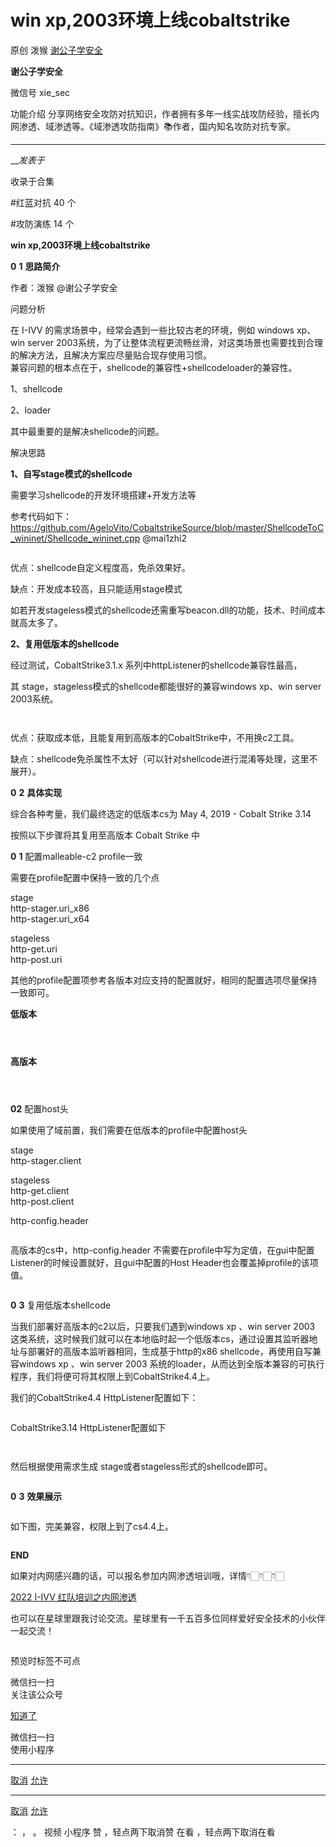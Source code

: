 #  win xp,2003环境上线cobaltstrike

原创 泼猴  [ 谢公子学安全 ](javascript:void\(0\);)

**谢公子学安全** ![]()

微信号 xie_sec

功能介绍 分享网络安全攻防对抗知识，作者拥有多年一线实战攻防经验，擅长内网渗透、域渗透等。《域渗透攻防指南》📚作者，国内知名攻防对抗专家。

____

___发表于_

收录于合集

#红蓝对抗 40 个

#攻防演练 14 个

  
  
  
  
  
  
  
  
  
  
  
  
**win xp,2003环境上线cobaltstrike**  
  
  
  
  
  
  
  
  
  
  
  
  
  

  

 **0** **1** **思路简介**  

作者：泼猴 @谢公子学安全  

问题分析  
  

在 I-IVV 的需求场景中，经常会遇到一些比较古老的环境，例如 windows xp、win server
2003系统，为了让整体流程更流畅丝滑，对这类场景也需要找到合理的解决方法，且解决方案应尽量贴合现存使用习惯。  
兼容问题的根本点在于，shellcode的兼容性+shellcodeloader的兼容性。  
  
1、shellcode  
  
2、loader  
  
其中最重要的是解决shellcode的问题。

  

解决思路  
  

 **1、自写stage模式的shellcode**  
  
需要学习shellcode的开发环境搭建+开发方法等  
  
参考代码如下：
https://github.com/AgeloVito/CobaltstrikeSource/blob/master/ShellcodeToC_wininet/Shellcode_wininet.cpp
@mai1zhi2

  

![]()

  

优点：shellcode自定义程度高，免杀效果好。  
  
缺点：开发成本较高，且只能适用stage模式  
  
如若开发stageless模式的shellcode还需重写beacon.dll的功能，技术、时间成本就高太多了。

  

 **2、复用低版本的shellcode**  
  
经过测试，CobaltStrike3.1.x 系列中httpListener的shellcode兼容性最高，  
  
其 stage，stageless模式的shellcode都能很好的兼容windows xp、win server 2003系统。

  

![]()

  

![]()

  

优点：获取成本低，且能复用到高版本的CobaltStrike中，不用换c2工具。  
  
缺点：shellcode免杀属性不太好（可以针对shellcode进行混淆等处理，这里不展开）。

  

 **0** **2** **具体实现**  

  

综合各种考量，我们最终选定的低版本cs为 May 4, 2019 - Cobalt Strike 3.14  
  
按照以下步骤将其复用至高版本 Cobalt Strike 中

  

 **0** **1** 配置malleable-c2 profile一致  
  

需要在profile配置中保持一致的几个点

  

stage  
http-stager.uri_x86  
http-stager.uri_x64  
  
stageless  
http-get.uri  
http-post.uri

  

其他的profile配置项参考各版本对应支持的配置就好，相同的配置选项尽量保持一致即可。

  

 **低版本**

  

![]()

  

![]()

  

![]()

  

 **高版本**

  

 **![]()**

  

![]()

  

![]()

  

 **02** 配置host头  
  

如果使用了域前置，我们需要在低版本的profile中配置host头

  

stage  
http-stager.client  
  
stageless  
http-get.client  
http-post.client  
  
http-config.header

  

![]()

  

高版本的cs中，http-config.header
不需要在profile中写为定值，在gui中配置Listener的时候设置就好，且gui中配置的Host Header也会覆盖掉profile的该项值。

  

![]()

  

 **0** **3** 复用低版本shellcode  
  

当我们部署好高版本的c2以后，只要我们遇到windows xp 、win server 2003
这类系统，这时候我们就可以在本地临时起一个低版本cs，通过设置其监听器地址与部署好的高版本监听器相同，生成基于http的x86
shellcode，再使用自写兼容windows xp 、win server 2003
系统的loader，从而达到全版本兼容的可执行程序，我们将便可将其权限上到CobaltStrike4.4上。  
  
我们的CobaltStrike4.4 HttpListener配置如下：

  

![]()

  

CobaltStrike3.14 HttpListener配置如下

  

![]()

  

![]()

  

然后根据使用需求生成 stage或者stageless形式的shellcode即可。

  

![]()

  

 **0** **3** **效果展示**  

  

![]()

  

如下图，完美兼容，权限上到了cs4.4上。

  

![]()

  

  

  
  
  
  
  
  
  
  
  
  
  
  
 **END**  
  
  
  
  
  
  
  
  
  
  
  
  
  

如果对内网感兴趣的话，可以报名参加内网渗透培训哦，详情👇🏻👇🏻👇🏻  

[2022 I-IVV
红队培训之内网渗透](http://mp.weixin.qq.com/s?__biz=MzI2NDQyNzg1OA==&mid=2247490313&idx=1&sn=6d246e496eeb10bf5c405a7c6c0519b7&chksm=eaad9b34ddda12224cec9be431e1283df5625ba000116de2f8ee91fe7f27a17c83620d576275&scene=21#wechat_redirect)  

  

也可以在星球里跟我讨论交流。星球里有一千五百多位同样爱好安全技术的小伙伴一起交流！

![]()

预览时标签不可点

微信扫一扫  
关注该公众号

[知道了](javascript:;)

微信扫一扫  
使用小程序

****

[取消](javascript:void\(0\);) [允许](javascript:void\(0\);)

****

[取消](javascript:void\(0\);) [允许](javascript:void\(0\);)

： ， 。   视频 小程序 赞 ，轻点两下取消赞 在看 ，轻点两下取消在看

